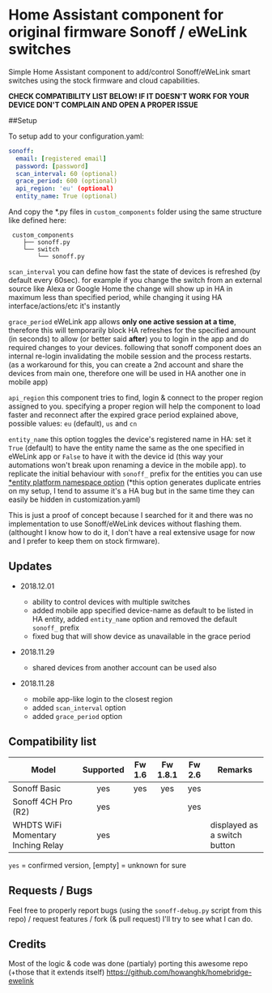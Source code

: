 # Home Assistant component for original firmware Sonoff / eWeLink switches
Simple Home Assistant component to add/control Sonoff/eWeLink smart switches using the stock firmware and cloud capabilities.

**CHECK COMPATIBILITY LIST BELOW! IF IT DOESN'T WORK FOR YOUR DEVICE DON'T COMPLAIN AND OPEN A PROPER ISSUE**

##Setup

To setup add to your configuration.yaml:
```yaml
sonoff:
  email: [registered email]
  password: [password]
  scan_interval: 60 (optional)
  grace_period: 600 (optional)
  api_region: 'eu' (optional)
  entity_name: True (optional)
```
And copy the *.py files in `custom_components` folder using the same structure like defined here:
```
 custom_components
    ├── sonoff.py
    └── switch
        └── sonoff.py
```

`scan_interval` you can define how fast the state of devices is refreshed (by default every 60sec).  for example if you change the switch from an external source like Alexa or Google Home the change will show up in HA in maximum less than specified period, while changing it using HA interface/actions/etc it's instantly

`grace_period` eWeLink app allows **only one active session at a time**, therefore this will temporarily block HA refreshes for the specified amount (in seconds) to allow (or better said **after**) you to login in the app and do required changes to your devices. following that sonoff component does an internal re-login invalidating the mobile session and the process restarts. (as a workaround for this, you can create a 2nd account and share the devices from main one, therefore one will be used in HA another one in mobile app)

`api_region` this component tries to find, login & connect to the proper region assigned to you. specifying a proper region will help the component to load faster and reconnect after the expired grace period explained above, possible values: `eu` (default), `us` and `cn`

`entity_name` this option toggles the device's registered name in HA: set it `True` (default) to have the entity name the same as the one specified in eWeLink app or `False` to have it with the device id (this way your automations won't break upon renaming a device in the mobile app). to replicate the initial behaviour with `sonoff_` prefix for the entities you can use [*entity platform namespace option](https://www.home-assistant.io/docs/configuration/platform_options/#entity-namespace) (*this option generates duplicate entries on my setup, I tend to assume it's a HA bug but in the same time they can easily be hidden in customization.yaml)

This is just a proof of concept because I searched for it and there was no implementation to use Sonoff/eWeLink devices without flashing them. (althought I know how to do it, I don't have a real extensive usage for now and I prefer to keep them on stock firmware).

## Updates

- 2018.12.01
  - ability to control devices with multiple switches 
  - added mobile app specified device-name as default to be listed in HA entity, added `entity_name` option and removed the default `sonoff_` prefix
  - fixed bug that will show device as unavailable in the grace period

- 2018.11.29 
  - shared devices from another account can be used also

- 2018.11.28 
  - mobile app-like login to the closest region 
  - added `scan_interval` option
  - added `grace_period` option

## Compatibility list

| Model                              | Supported | Fw 1.6 | Fw 1.8.1 | Fw 2.6 | Remarks                      |
|------------------------------------|:---------:|:------:|:--------:|:------:|------------------------------|
| Sonoff Basic                       |    yes    |   yes  |    yes   |   yes  |                              |
| Sonoff 4CH Pro (R2)                |    yes    |        |          |   yes  |                              |
| WHDTS WiFi Momentary Inching Relay |    yes    |        |          |        | displayed as a switch button |

`yes` = confirmed version, [empty] = unknown for sure 

## Requests / Bugs

Feel free to properly report bugs (using the `sonoff-debug.py` script from this repo) / request features / fork (& pull request) I'll try to see what I can do.

## Credits 
Most of the logic & code was done (partialy) porting this awesome repo (+those that it extends itself) https://github.com/howanghk/homebridge-ewelink
